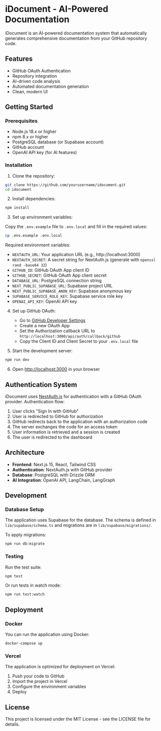 # iDocument - AI-Powered Documentation

iDocument is an AI-powered documentation system that automatically generates comprehensive documentation from your GitHub repository code.

## Features

- GitHub OAuth Authentication
- Repository integration
- AI-driven code analysis
- Automated documentation generation
- Clean, modern UI

## Getting Started

### Prerequisites

- Node.js 18.x or higher
- npm 8.x or higher
- PostgreSQL database (or Supabase account)
- GitHub account
- OpenAI API key (for AI features)

### Installation

1. Clone the repository:

```bash
git clone https://github.com/yourusername/idocument.git
cd idocument
```

2. Install dependencies:

```bash
npm install
```

3. Set up environment variables:

Copy the `.env.example` file to `.env.local` and fill in the required values:

```bash
cp .env.example .env.local
```

Required environment variables:

- `NEXTAUTH_URL`: Your application URL (e.g., http://localhost:3000)
- `NEXTAUTH_SECRET`: A secret string for NextAuth.js (generate with `openssl rand -base64 32`)
- `GITHUB_ID`: GitHub OAuth App client ID
- `GITHUB_SECRET`: GitHub OAuth App client secret
- `DATABASE_URL`: PostgreSQL connection string
- `NEXT_PUBLIC_SUPABASE_URL`: Supabase project URL
- `NEXT_PUBLIC_SUPABASE_ANON_KEY`: Supabase anonymous key
- `SUPABASE_SERVICE_ROLE_KEY`: Supabase service role key
- `OPENAI_API_KEY`: OpenAI API key

4. Set up GitHub OAuth:

   - Go to [GitHub Developer Settings](https://github.com/settings/developers)
   - Create a new OAuth App
   - Set the Authorization callback URL to `http://localhost:3000/api/auth/callback/github`
   - Copy the Client ID and Client Secret to your `.env.local` file

5. Start the development server:

```bash
npm run dev
```

6. Open [http://localhost:3000](http://localhost:3000) in your browser

## Authentication System

iDocument uses [NextAuth.js](https://next-auth.js.org/) for authentication with a GitHub OAuth provider. Authentication flow:

1. User clicks "Sign In with GitHub"
2. User is redirected to GitHub for authorization
3. GitHub redirects back to the application with an authorization code
4. The server exchanges the code for an access token
5. User information is retrieved and a session is created
6. The user is redirected to the dashboard

## Architecture

- **Frontend**: Next.js 15, React, Tailwind CSS
- **Authentication**: NextAuth.js with GitHub provider
- **Database**: PostgreSQL with Drizzle ORM
- **AI Integration**: OpenAI API, LangChain, LangGraph

## Development

### Database Setup

The application uses Supabase for the database. The schema is defined in `lib/supabase/schema.ts` and migrations are in `lib/supabase/migrations/`.

To apply migrations:

```bash
npm run db:migrate
```

### Testing

Run the test suite:

```bash
npm test
```

Or run tests in watch mode:

```bash
npm run test:watch
```

## Deployment

### Docker

You can run the application using Docker:

```bash
docker-compose up
```

### Vercel

The application is optimized for deployment on Vercel:

1. Push your code to GitHub
2. Import the project in Vercel
3. Configure the environment variables
4. Deploy

## License

This project is licensed under the MIT License - see the LICENSE file for details. 